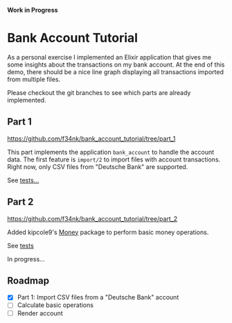 **Work in Progress**

# Bank Account Tutorial

As a personal exercise I implemented an Elixir application that gives me some insights about the transactions on my bank account. At the end of this demo, there should be a nice line graph displaying all transactions imported from multiple files.

Please checkout the git branches to see which parts are already implemented.

## Part 1

https://github.com/f34nk/bank_account_tutorial/tree/part_1

This part implements the application `bank_account` to handle the account data.
The first feature is `import/2` to import files with account transactions.
Right now, only CSV files from "Deutsche Bank" are supported.

See [tests...](https://github.com/f34nk/bank_account_tutorial/blob/part_2/bank_account/test/bank_account_test.exs)

## Part 2

https://github.com/f34nk/bank_account_tutorial/tree/part_2

Added kipcole9's [Money](https://github.com/kipcole9/money) package to perform basic money operations.

See [tests](https://github.com/f34nk/bank_account_tutorial/blob/part_2/bank_account/test/money_test.exs)

In progress...

## Roadmap

- [x] Part 1: Import CSV files from a "Deutsche Bank" account
- [ ] Calculate basic operations
- [ ] Render account